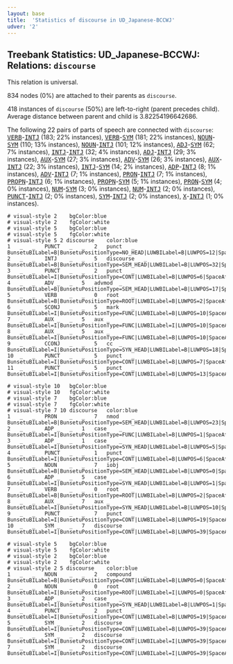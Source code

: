 ```yaml
---
layout: base
title:  'Statistics of discourse in UD_Japanese-BCCWJ'
udver: '2'
---
```


## Treebank Statistics: UD_Japanese-BCCWJ: Relations: `discourse`

This relation is universal.

834 nodes (0%) are attached to their parents as `discourse`.

418 instances of `discourse` (50%) are left-to-right (parent precedes child).
Average distance between parent and child is 3.82254196642686.

The following 22 pairs of parts of speech are connected with `discourse`: <tt><a href="ja_bccwj-pos-VERB.html">VERB</a></tt>-<tt><a href="ja_bccwj-pos-INTJ.html">INTJ</a></tt> (183; 22% instances), <tt><a href="ja_bccwj-pos-VERB.html">VERB</a></tt>-<tt><a href="ja_bccwj-pos-SYM.html">SYM</a></tt> (181; 22% instances), <tt><a href="ja_bccwj-pos-NOUN.html">NOUN</a></tt>-<tt><a href="ja_bccwj-pos-SYM.html">SYM</a></tt> (110; 13% instances), <tt><a href="ja_bccwj-pos-NOUN.html">NOUN</a></tt>-<tt><a href="ja_bccwj-pos-INTJ.html">INTJ</a></tt> (101; 12% instances), <tt><a href="ja_bccwj-pos-ADJ.html">ADJ</a></tt>-<tt><a href="ja_bccwj-pos-SYM.html">SYM</a></tt> (62; 7% instances), <tt><a href="ja_bccwj-pos-INTJ.html">INTJ</a></tt>-<tt><a href="ja_bccwj-pos-INTJ.html">INTJ</a></tt> (32; 4% instances), <tt><a href="ja_bccwj-pos-ADJ.html">ADJ</a></tt>-<tt><a href="ja_bccwj-pos-INTJ.html">INTJ</a></tt> (29; 3% instances), <tt><a href="ja_bccwj-pos-AUX.html">AUX</a></tt>-<tt><a href="ja_bccwj-pos-SYM.html">SYM</a></tt> (27; 3% instances), <tt><a href="ja_bccwj-pos-ADV.html">ADV</a></tt>-<tt><a href="ja_bccwj-pos-SYM.html">SYM</a></tt> (26; 3% instances), <tt><a href="ja_bccwj-pos-AUX.html">AUX</a></tt>-<tt><a href="ja_bccwj-pos-INTJ.html">INTJ</a></tt> (22; 3% instances), <tt><a href="ja_bccwj-pos-INTJ.html">INTJ</a></tt>-<tt><a href="ja_bccwj-pos-SYM.html">SYM</a></tt> (14; 2% instances), <tt><a href="ja_bccwj-pos-ADP.html">ADP</a></tt>-<tt><a href="ja_bccwj-pos-INTJ.html">INTJ</a></tt> (8; 1% instances), <tt><a href="ja_bccwj-pos-ADV.html">ADV</a></tt>-<tt><a href="ja_bccwj-pos-INTJ.html">INTJ</a></tt> (7; 1% instances), <tt><a href="ja_bccwj-pos-PRON.html">PRON</a></tt>-<tt><a href="ja_bccwj-pos-INTJ.html">INTJ</a></tt> (7; 1% instances), <tt><a href="ja_bccwj-pos-PROPN.html">PROPN</a></tt>-<tt><a href="ja_bccwj-pos-INTJ.html">INTJ</a></tt> (6; 1% instances), <tt><a href="ja_bccwj-pos-PROPN.html">PROPN</a></tt>-<tt><a href="ja_bccwj-pos-SYM.html">SYM</a></tt> (5; 1% instances), <tt><a href="ja_bccwj-pos-PRON.html">PRON</a></tt>-<tt><a href="ja_bccwj-pos-SYM.html">SYM</a></tt> (4; 0% instances), <tt><a href="ja_bccwj-pos-NUM.html">NUM</a></tt>-<tt><a href="ja_bccwj-pos-SYM.html">SYM</a></tt> (3; 0% instances), <tt><a href="ja_bccwj-pos-NUM.html">NUM</a></tt>-<tt><a href="ja_bccwj-pos-INTJ.html">INTJ</a></tt> (2; 0% instances), <tt><a href="ja_bccwj-pos-PUNCT.html">PUNCT</a></tt>-<tt><a href="ja_bccwj-pos-INTJ.html">INTJ</a></tt> (2; 0% instances), <tt><a href="ja_bccwj-pos-SYM.html">SYM</a></tt>-<tt><a href="ja_bccwj-pos-INTJ.html">INTJ</a></tt> (2; 0% instances), <tt><a href="ja_bccwj-pos-X.html">X</a></tt>-<tt><a href="ja_bccwj-pos-INTJ.html">INTJ</a></tt> (1; 0% instances).


~~~ conllu
# visual-style 2	bgColor:blue
# visual-style 2	fgColor:white
# visual-style 5	bgColor:blue
# visual-style 5	fgColor:white
# visual-style 5 2 discourse	color:blue
1	_	_	PUNCT	_	_	2	punct	_	BunsetuBILabel=B|BunsetuPositionType=NO_HEAD|LUWBILabel=B|LUWPOS=12|SpaceAfter=No
2	_	_	INTJ	_	_	5	discourse	_	BunsetuBILabel=B|BunsetuPositionType=SEM_HEAD|LUWBILabel=B|LUWPOS=32|SpaceAfter=No
3	_	_	PUNCT	_	_	2	punct	_	BunsetuBILabel=I|BunsetuPositionType=CONT|LUWBILabel=B|LUWPOS=6|SpaceAfter=No
4	_	_	ADV	_	_	5	advmod	_	BunsetuBILabel=B|BunsetuPositionType=SEM_HEAD|LUWBILabel=B|LUWPOS=17|SpaceAfter=No
5	_	_	VERB	_	_	0	root	_	BunsetuBILabel=B|BunsetuPositionType=ROOT|LUWBILabel=B|LUWPOS=2|SpaceAfter=No
6	_	_	SCONJ	_	_	5	mark	_	BunsetuBILabel=I|BunsetuPositionType=FUNC|LUWBILabel=B|LUWPOS=10|SpaceAfter=No
7	_	_	AUX	_	_	5	aux	_	BunsetuBILabel=I|BunsetuPositionType=FUNC|LUWBILabel=I|LUWPOS=10|SpaceAfter=No
8	_	_	AUX	_	_	5	aux	_	BunsetuBILabel=I|BunsetuPositionType=FUNC|LUWBILabel=B|LUWPOS=10|SpaceAfter=No
9	_	_	CCONJ	_	_	5	cc	_	BunsetuBILabel=I|BunsetuPositionType=SYN_HEAD|LUWBILabel=B|LUWPOS=18|SpaceAfter=No
10	_	_	PUNCT	_	_	5	punct	_	BunsetuBILabel=I|BunsetuPositionType=CONT|LUWBILabel=B|LUWPOS=7|SpaceAfter=No
11	_	_	PUNCT	_	_	5	punct	_	BunsetuBILabel=I|BunsetuPositionType=CONT|LUWBILabel=B|LUWPOS=13|SpaceAfter=No

~~~


~~~ conllu
# visual-style 10	bgColor:blue
# visual-style 10	fgColor:white
# visual-style 7	bgColor:blue
# visual-style 7	fgColor:white
# visual-style 7 10 discourse	color:blue
1	_	_	PRON	_	_	7	nmod	_	BunsetuBILabel=B|BunsetuPositionType=SEM_HEAD|LUWBILabel=B|LUWPOS=23|SpaceAfter=No
2	_	_	ADP	_	_	1	case	_	BunsetuBILabel=I|BunsetuPositionType=FUNC|LUWBILabel=B|LUWPOS=1|SpaceAfter=No
3	_	_	ADP	_	_	1	case	_	BunsetuBILabel=I|BunsetuPositionType=SYN_HEAD|LUWBILabel=B|LUWPOS=5|SpaceAfter=No
4	_	_	PUNCT	_	_	1	punct	_	BunsetuBILabel=I|BunsetuPositionType=CONT|LUWBILabel=B|LUWPOS=6|SpaceAfter=No
5	_	_	NOUN	_	_	7	iobj	_	BunsetuBILabel=B|BunsetuPositionType=SEM_HEAD|LUWBILabel=B|LUWPOS=0|SpaceAfter=No
6	_	_	ADP	_	_	5	case	_	BunsetuBILabel=I|BunsetuPositionType=SYN_HEAD|LUWBILabel=B|LUWPOS=1|SpaceAfter=No
7	_	_	VERB	_	_	0	root	_	BunsetuBILabel=B|BunsetuPositionType=ROOT|LUWBILabel=B|LUWPOS=2|SpaceAfter=No
8	_	_	AUX	_	_	7	aux	_	BunsetuBILabel=I|BunsetuPositionType=SYN_HEAD|LUWBILabel=B|LUWPOS=10|SpaceAfter=No
9	_	_	PUNCT	_	_	7	punct	_	BunsetuBILabel=I|BunsetuPositionType=CONT|LUWBILabel=B|LUWPOS=19|SpaceAfter=No
10	_	_	SYM	_	_	7	discourse	_	BunsetuBILabel=I|BunsetuPositionType=CONT|LUWBILabel=B|LUWPOS=39|SpaceAfter=No

~~~


~~~ conllu
# visual-style 5	bgColor:blue
# visual-style 5	fgColor:white
# visual-style 2	bgColor:blue
# visual-style 2	fgColor:white
# visual-style 2 5 discourse	color:blue
1	_	_	NOUN	_	_	2	compound	_	BunsetuBILabel=B|BunsetuPositionType=CONT|LUWBILabel=B|LUWPOS=0|SpaceAfter=No
2	_	_	NOUN	_	_	0	root	_	BunsetuBILabel=I|BunsetuPositionType=ROOT|LUWBILabel=I|LUWPOS=0|SpaceAfter=No
3	_	_	ADP	_	_	2	case	_	BunsetuBILabel=I|BunsetuPositionType=SYN_HEAD|LUWBILabel=B|LUWPOS=1|SpaceAfter=No
4	_	_	PUNCT	_	_	2	punct	_	BunsetuBILabel=I|BunsetuPositionType=CONT|LUWBILabel=B|LUWPOS=19|SpaceAfter=No
5	_	_	SYM	_	_	2	discourse	_	BunsetuBILabel=I|BunsetuPositionType=CONT|LUWBILabel=B|LUWPOS=39|SpaceAfter=No
6	_	_	SYM	_	_	2	discourse	_	BunsetuBILabel=I|BunsetuPositionType=CONT|LUWBILabel=I|LUWPOS=39|SpaceAfter=No
7	_	_	SYM	_	_	2	discourse	_	BunsetuBILabel=I|BunsetuPositionType=CONT|LUWBILabel=I|LUWPOS=39|SpaceAfter=No

~~~


